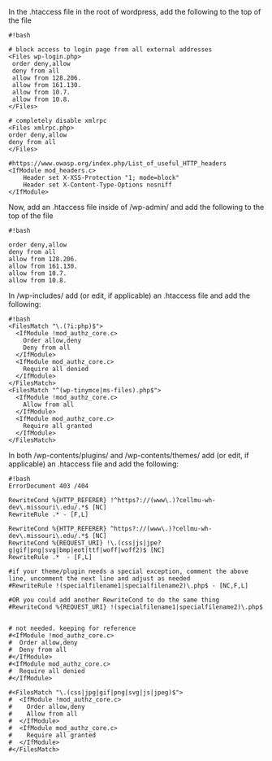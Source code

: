 In the .htaccess file in the root of wordpress, add the following to the top of the file


```
#!bash

# block access to login page from all external addresses
<Files wp-login.php>
 order deny,allow
 deny from all
 allow from 128.206.
 allow from 161.130.
 allow from 10.7.
 allow from 10.8.
</Files>

# completely disable xmlrpc
<Files xmlrpc.php>
order deny,allow
deny from all
</Files>

#https://www.owasp.org/index.php/List_of_useful_HTTP_headers
<IfModule mod_headers.c> 
	Header set X-XSS-Protection "1; mode=block" 
	Header set X-Content-Type-Options nosniff
</IfModule>
```

Now, add an .htaccess file inside of /wp-admin/ and add the following to the top of the file

```
#!bash

order deny,allow
deny from all
allow from 128.206.
allow from 161.130.
allow from 10.7.
allow from 10.8.
```

In /wp-includes/ add (or edit, if applicable) an .htaccess file and add the following:

```
#!bash
<FilesMatch "\.(?i:php)$">
  <IfModule !mod_authz_core.c>
    Order allow,deny
    Deny from all
  </IfModule>
  <IfModule mod_authz_core.c>
    Require all denied
  </IfModule>
</FilesMatch>
<FilesMatch "^(wp-tinymce|ms-files).php$">
  <IfModule !mod_authz_core.c>
    Allow from all
  </IfModule>
  <IfModule mod_authz_core.c>
    Require all granted
  </IfModule>
</FilesMatch>
```

In both /wp-contents/plugins/ and /wp-contents/themes/ add (or edit, if applicable) an .htaccess file and add the following:

```
#!bash
ErrorDocument 403 /404

RewriteCond %{HTTP_REFERER} !^https?://(www\.)?cellmu-wh-dev\.missouri\.edu/.*$ [NC]
RewriteRule .* - [F,L]

RewriteCond %{HTTP_REFERER} ^https?://(www\.)?cellmu-wh-dev\.missouri\.edu/.*$ [NC]
RewriteCond %{REQUEST_URI} !\.(css|js|jpe?g|gif|png|svg|bmp|eot|ttf|woff|woff2)$ [NC]
RewriteRule .*  - [F,L]

#if your theme/plugin needs a special exception, comment the above line, uncomment the next line and adjust as needed
#RewriteRule !(specialfilename1|specialfilename2)\.php$ - [NC,F,L]

#OR you could add another RewriteCond to do the same thing
#RewriteCond %{REQUEST_URI} !(specialfilename1|specialfilename2)\.php$


# not needed. keeping for reference
#<IfModule !mod_authz_core.c>
#  Order allow,deny
#  Deny from all
#</IfModule>
#<IfModule mod_authz_core.c>
#  Require all denied
#</IfModule>

#<FilesMatch "\.(css|jpg|gif|png|svg|js|jpeg)$">
#  <IfModule !mod_authz_core.c>
#    Order allow,deny
#    Allow from all
#  </IfModule>
#  <IfModule mod_authz_core.c>
#    Require all granted
#  </IfModule>
#</FilesMatch>
```
